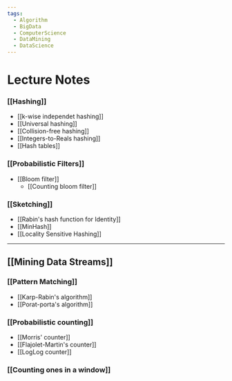 ```yaml
---
tags:
  - Algorithm
  - BigData
  - ComputerScience
  - DataMining
  - DataScience
---
```

# Lecture Notes

### [[Hashing]]
- [[k-wise independet hashing]]
- [[Universal hashing]]
- [[Collision-free hashing]]
- [[Integers-to-Reals hashing]]
- [[Hash tables]]

### [[Probabilistic Filters]]
-  [[Bloom filter]]
	- [[Counting bloom filter]]

### [[Sketching]]
- [[Rabin's hash function for Identity]]
- [[MinHash]]
- [[Locality Sensitive Hashing]]

-----
## [[Mining Data Streams]]
### [[Pattern Matching]]
- [[Karp-Rabin's algorithm]]
- [[Porat-porta's algorithm]]

### [[Probabilistic counting]]
- [[Morris' counter]]
- [[Flajolet-Martin's counter]]
- [[LogLog counter]]

### [[Counting ones in a window]]